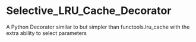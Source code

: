 # Selective_LRU_Cache_Decorator
A Python Decorator similar to but simpler than functools.lru_cache with the extra ability to select parameters
